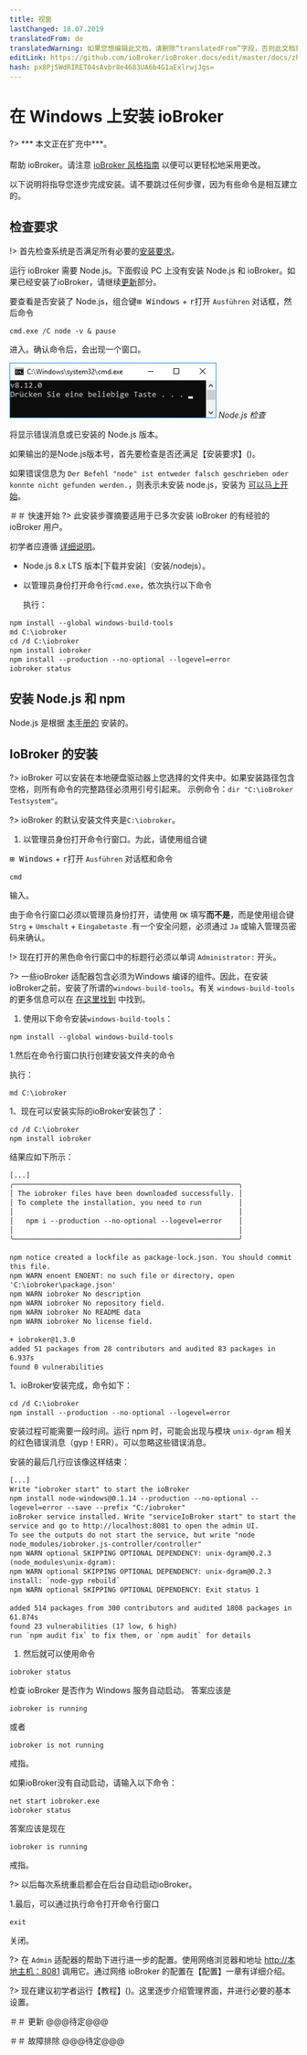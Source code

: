 ```yaml
---
title: 视窗
lastChanged: 18.07.2019
translatedFrom: de
translatedWarning: 如果您想编辑此文档，请删除“translatedFrom”字段，否则此文档将再次自动翻译
editLink: https://github.com/ioBroker/ioBroker.docs/edit/master/docs/zh-cn/install/windows.md
hash: px8Pj5WdRIRET04sAvbr8e4683UA6b4G1aExlrwjJgs=
---
```

# 在 Windows 上安装 ioBroker
?> *** 本文正在扩充中***。<br><br>帮助 ioBroker。请注意 [ioBroker 风格指南](community/styleguidedoc) 以便可以更轻松地采用更改。

以下说明将指导您逐步完成安装。请不要跳过任何步骤，因为有些命令是相互建立的。

## 检查要求
!> 首先检查系统是否满足所有必要的[安装要求](install/requirements)。

运行 ioBroker 需要 Node.js。下面假设 PC 上没有安装 Node.js 和 ioBroker。如果已经安装了ioBroker，请继续[更新]()部分。

要查看是否安装了 Node.js，组合键<kbd>⊞ Windows</kbd> + <kbd>r</kbd>打开 `Ausführen` 对话框，然后命令

```
cmd.exe /C node -v & pause
```

进入。确认命令后，会出现一个窗口。

![Node.js 版本](../../de/install/media/w02nodecheck.png) *Node.js 检查*

将显示错误消息或已安装的 Node.js 版本。

如果输出的是Node.js版本号，首先要检查是否还满足【安装要求】()。

如果错误信息为 `Der Befehl "node" ist entweder falsch geschrieben oder konnte nicht gefunden werden.`，则表示未安装 node.js，安装为 [可以马上开始](#nodeinst)。

＃＃ 快速开始
?> 此安装步骤摘要适用于已多次安装 ioBroker 的有经验的 ioBroker 用户。

初学者应遵循 [详细说明](#nodeinst)。

* Node.js 8.x LTS 版本[下载并安装]（安装/nodejs）。
* 以管理员身份打开命令行`cmd.exe`，依次执行以下命令

  执行：

```
npm install --global windows-build-tools
md C:\iobroker
cd /d C:\iobroker
npm install iobroker
npm install --production --no-optional --logevel=error
iobroker status
```

<div id="nodeinst"></div>

## 安装 Node.js 和 npm
Node.js 是根据 [本手册的](install/nodejs) 安装的。

## IoBroker 的安装
?> ioBroker 可以安装在本地硬盘驱动器上您选择的文件夹中。如果安装路径包含空格，则所有命令的完整路径必须用引号引起来。
示例命令：`dir "C:\ioBroker Testsystem"`。

?> ioBroker 的默认安装文件夹是`C:\iobroker`。

1. 以管理员身份打开命令行窗口。为此，请使用组合键

<kbd>⊞ Windows</kbd> + <kbd>r</kbd>打开 `Ausführen` 对话框和命令

```
cmd
```

   输入。

由于命令行窗口必须以管理员身份打开，请使用 `OK` 填写**而不是**，而是使用组合键 `Strg` + `Umschalt` + `Eingabetaste` .有一个安全问题，必须通过 `Ja` 或输入管理员密码来确认。

!> 现在打开的黑色命令行窗口中的标题行必须以单词 `Administrator:` 开头。

?> 一些ioBroker 适配器包含必须为Windows 编译的组件。因此，在安装ioBroker之前，安装了所谓的`windows-build-tools`。有关 `windows-build-tools` 的更多信息可以在 [在这里找到](https://github.com/felixrieseberg/windows-build-tools) 中找到。

1. 使用以下命令安装`windows-build-tools`：

```
npm install --global windows-build-tools
```

1.然后在命令行窗口执行创建安装文件夹的命令

   执行：

```
md C:\iobroker
```

1、现在可以安装实际的ioBroker安装包了：

```
cd /d C:\iobroker
npm install iobroker
```

   结果应如下所示：

```
[...]
╭───────────────────────────────────────────────────────╮
│ The iobroker files have been downloaded successfully. │
│ To complete the installation, you need to run         │
│                                                       │
│   npm i --production --no-optional --logevel=error    │
│                                                       │
╰───────────────────────────────────────────────────────╯

npm notice created a lockfile as package-lock.json. You should commit this file.
npm WARN enoent ENOENT: no such file or directory, open 'C:\iobroker\package.json'
npm WARN iobroker No description
npm WARN iobroker No repository field.
npm WARN iobroker No README data
npm WARN iobroker No license field.

+ iobroker@1.3.0
added 51 packages from 28 contributors and audited 83 packages in 6.937s
found 0 vulnerabilities
```

1、ioBroker安装完成，命令如下：

```
cd /d C:\iobroker
npm install --production --no-optional --logevel=error
```

安装过程可能需要一段时间。运行 npm 时，可能会出现与模块 `unix-dgram` 相关的红色错误消息（gyp！ERR）。可以忽略这些错误消息。

   安装的最后几行应该像这样结束：

```
[...]
Write "iobroker start" to start the ioBroker
npm install node-windows@0.1.14 --production --no-optional --logevel=error --save --prefix "C:/iobroker"
ioBroker service installed. Write "serviceIoBroker start" to start the service and go to http://localhost:8081 to open the admin UI.
To see the outputs do not start the service, but write "node node_modules/iobroker.js-controller/controller"
npm WARN optional SKIPPING OPTIONAL DEPENDENCY: unix-dgram@0.2.3 (node_modules\unix-dgram):
npm WARN optional SKIPPING OPTIONAL DEPENDENCY: unix-dgram@0.2.3 install: `node-gyp rebuild`
npm WARN optional SKIPPING OPTIONAL DEPENDENCY: Exit status 1

added 514 packages from 300 contributors and audited 1808 packages in 61.874s
found 23 vulnerabilities (17 low, 6 high)
run `npm audit fix` to fix them, or `npm audit` for details
```

1. 然后就可以使用命令

```
iobroker status
```

检查 ioBroker 是否作为 Windows 服务自动启动。
答案应该是

```
iobroker is running
```

   或者

```
iobroker is not running
```

   戒指。

   如果ioBroker没有自动启动，请输入以下命令：

```
net start iobroker.exe
iobroker status
```

   答案应该是现在

```
iobroker is running
```

   戒指。

?> 以后每次系统重启都会在后台自动启动ioBroker。

1.最后，可以通过执行命令打开命令行窗口

```
exit
```

   关闭。

?> 在 `Admin` 适配器的帮助下进行进一步的配置。使用网络浏览器和地址 [http://本地主机：8081](http://localhost:8081) 调用它。通过网络 ioBroker 的配置在【配置】一章有详细介绍。

?> 现在建议初学者运行【教程】()。这里逐步介绍管理界面，并进行必要的基本设置。

＃＃ 更新
@@@待定@@@

＃＃ 故障排除
@@@待定@@@